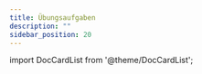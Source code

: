 ```yaml
---
title: Übungsaufgaben
description: ""
sidebar_position: 20
---
```


import DocCardList from '@theme/DocCardList';

<DocCardList />
